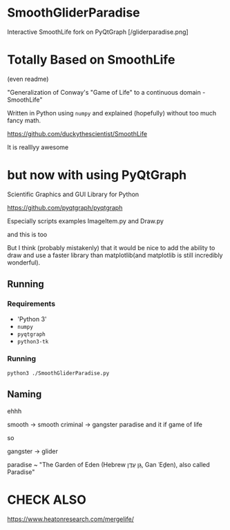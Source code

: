 # SmoothGliderParadise
Interactive SmoothLife fork on PyQtGraph
[/gliderparadise.png]
# Totally Based on SmoothLife
(even readme)

"Generalization of Conway's "Game of Life" to a continuous domain - SmoothLife"

Written in Python using `numpy` and explained (hopefully) without too much fancy math.

https://github.com/duckythescientist/SmoothLife

It is realllyy awesome

# but now with using PyQtGraph
Scientific Graphics and GUI Library for Python

https://github.com/pyqtgraph/pyqtgraph

Especially scripts examples ImageItem.py and Draw.py

and this is too

But I think (probably mistakenly) that it would be nice to add the ability to draw and use a faster library than matplotlib(and matplotlib is still incredibly wonderful).

## Running

### Requirements

* 'Python 3'
* `numpy`
* `pyqtgraph`
* `python3-tk`


### Running

`python3 ./SmoothGliderParadise.py`



## Naming

ehhh


smooth -> smooth criminal -> gangster paradise and it if game of life

so

gangster -> glider

paradise ~ "The Garden of Eden (Hebrew גַּן עֵדֶן, Gan ʿEḏen), also called Paradise"


# CHECK ALSO
https://www.heatonresearch.com/mergelife/
